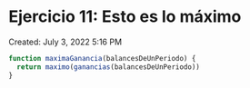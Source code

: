 # Ejercicio 11: Esto es lo máximo

Created: July 3, 2022 5:16 PM

```jsx
function maximaGanancia(balancesDeUnPeriodo) {
  return maximo(ganancias(balancesDeUnPeriodo))
}
```
